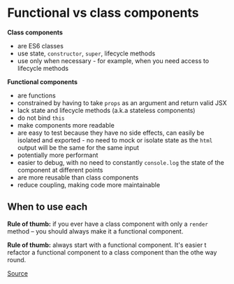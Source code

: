 # Functional vs class components

**Class components** 

* are ES6 classes
* use state, `constructor`, `super`, lifecycle methods
* use only when necessary - for example, when you need access to lifecycle methods


**Functional components** 

* are functions
* constrained by having to take `props` as an argument and return valid JSX
* lack state and lifecycle methods (a.k.a stateless components)
* do not bind `this`
* make components more readable
* are easy to test because they have no side effects, can easily be isolated and exported - no need to mock or isolate state as the `html` output will be the same for the same input
* potentially more performant
* easier to debug, with no need to constantly `console.log` the state of the component at different points
* are more reusable than class components
* reduce coupling, making code more maintainable

## When to use each

**Rule of thumb:** if you ever have a class component with only a `render` method – you should always make it a functional component.

**Rule of thumb:** always start with a functional component. It's easier t refactor a functional component to a class component than the othe way round.




[Source](https://programmingwithmosh.com/react/react-functional-components/)
